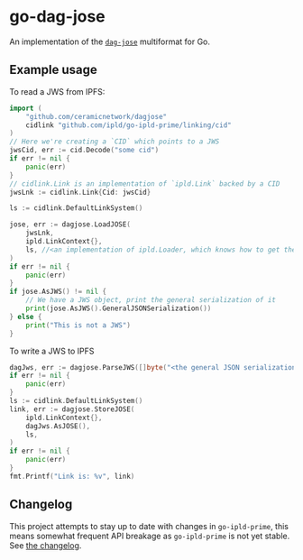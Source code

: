 # go-dag-jose

An implementation of the [`dag-jose`](https://github.com/ipld/specs/pull/269) multiformat for Go. 

## Example usage

To read a JWS from IPFS:

```go 
import ( 
    "github.com/ceramicnetwork/dagjose"
    cidlink "github.com/ipld/go-ipld-prime/linking/cid"
)
// Here we're creating a `CID` which points to a JWS
jwsCid, err := cid.Decode("some cid")
if err != nil {
    panic(err)
}
// cidlink.Link is an implementation of `ipld.Link` backed by a CID
jwsLnk := cidlink.Link{Cid: jwsCid}

ls := cidlink.DefaultLinkSystem()

jose, err := dagjose.LoadJOSE(
    jwsLnk,
    ipld.LinkContext{},
    ls, //<an implementation of ipld.Loader, which knows how to get the block data from IPFS>,
)
if err != nil {
    panic(err)
}
if jose.AsJWS() != nil {
    // We have a JWS object, print the general serialization of it
    print(jose.AsJWS().GeneralJSONSerialization())
} else {
    print("This is not a JWS")
}
```

To write a JWS to IPFS

```go
dagJws, err := dagjose.ParseJWS([]byte("<the general JSON serialization of a JWS>"))
if err != nil {
    panic(err)
}
ls := cidlink.DefaultLinkSystem()
link, err := dagjose.StoreJOSE(
    ipld.LinkContext{},
    dagJws.AsJOSE(),
    ls,
)
if err != nil {
    panic(err)
}
fmt.Printf("Link is: %v", link)
```

## Changelog

This project attempts to stay up to date with changes in `go-ipld-prime`, this
means somewhat frequent API breakage as `go-ipld-prime` is not yet stable. 
See [the changelog](./CHANGELOG.md).
